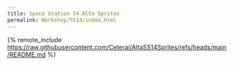 ```yaml
---
title: Space Station 14 Alta Sprites
permalink: Workshop/SS14/index.html
---
```


{% remote_include https://raw.githubusercontent.com/Ceterai/AltaSS14Sprites/refs/heads/main/README.md %}
